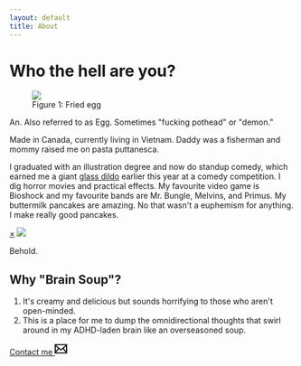 ```yaml
---
layout: default
title: About
---
```

<div class="section-primary">
  <div class="page-header">
    <h1 class="page-header__title">Who the hell are you?</h1>
  </div>
  <div class="content-body">
    <figure class="bio-pic float-md-left">
      <img src="https://res.cloudinary.com/dqmzgagnv/image/upload/v1633092745/selfieportrait_i0ul5f.jpg">
      <figcaption>Figure 1: Fried egg</figcaption>
    </figure>  
    <p>An. Also referred to as Egg. Sometimes "fucking pothead" or "demon."</p>
    <p>Made in Canada, currently living in Vietnam. Daddy was a fisherman and mommy raised me on pasta puttanesca.</p>
    <p>I graduated with an illustration degree and now do standup comedy, which earned me a giant <a href="#gd">glass dildo</a> earlier this year at a comedy competition.
    I dig horror movies and practical effects. My favourite video game is Bioshock and my favourite bands are Mr. Bungle, Melvins, and Primus. My buttermilk pancakes are amazing. No that wasn't a euphemism for anything. I make really good pancakes.</p>
    <div id="gd" class="popup">
      <a href="#/" class="close">&times;</a>
      <img src="https://res.cloudinary.com/dqmzgagnv/image/upload/v1633005590/gd_sucl3c.jpg">
      <p>Behold.</p>
    </div>
    <h2>Why "Brain Soup"?</h2>
    <ol>
      <li> It's creamy and delicious but sounds horrifying to those who aren't open-minded.</li>
      <li>This is a place for me to dump the omnidirectional thoughts that swirl around in my ADHD-laden brain like an overseasoned soup.</li>
    </ol>
    <div class="center">
    <a class="btn-contact" href="mailto:hello.fmn2w@slmail.me">Contact me <svg xmlns="http://www.w3.org/2000/svg" viewBox="0 0 24 24" height="22px" width="22px"><path d="M0 3v18h24v-18h-24zm6.623 7.929l-4.623 5.712v-9.458l4.623 3.746zm-4.141-5.929h19.035l-9.517 7.713-9.518-7.713zm5.694 7.188l3.824 3.099 3.83-3.104 5.612 6.817h-18.779l5.513-6.812zm9.208-1.264l4.616-3.741v9.348l-4.616-5.607z"/></svg></a>
    </div>
  </div>
</div>